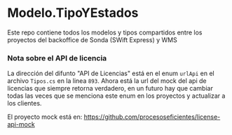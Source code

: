 # Modelo.TipoYEstados
Este repo contiene todos los modelos y tipos compartidos entre los proyectos del backoffice de Sonda (SWift Express) y WMS

### Nota sobre el API de licencia
La dirección del difunto "API de Licencias" está en el enum `urlApi` en el archivo `Tipos.cs` en la linea `893`.
Ahora está la url del mock del api de licencias que siempre retorna verdadero, en un futuro hay que cambiar todas las veces que se menciona este enum en los proyectos y actualizar a los clientes.

El proyecto mock está en: https://github.com/procesoseficientes/license-api-mock